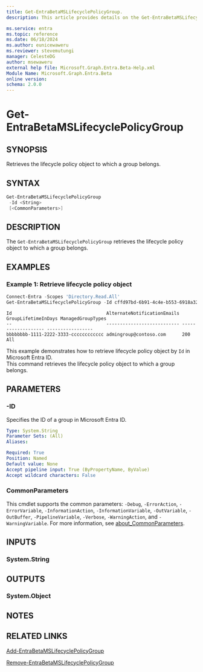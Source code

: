 ```yaml
---
title: Get-EntraBetaMSLifecyclePolicyGroup.
description: This article provides details on the Get-EntraBetaMSLifecyclePolicyGroup command.

ms.service: entra
ms.topic: reference
ms.date: 06/18/2024
ms.author: eunicewaweru
ms.reviewer: stevemutungi
manager: CelesteDG
author: msewaweru
external help file: Microsoft.Graph.Entra.Beta-Help.xml
Module Name: Microsoft.Graph.Entra.Beta
online version:
schema: 2.0.0
---
```


# Get-EntraBetaMSLifecyclePolicyGroup

## SYNOPSIS
Retrieves the lifecycle policy object to which a group belongs.

## SYNTAX

```powershell
Get-EntraBetaMSLifecyclePolicyGroup 
 -Id <String> 
 [<CommonParameters>]
```

## DESCRIPTION
The `Get-EntraBetaMSLifecyclePolicyGroup` retrieves the lifecycle policy object to which a group belongs.

## EXAMPLES

### Example 1: Retrieve lifecycle policy object
```powershell
Connect-Entra -Scopes 'Directory.Read.All'
Get-EntraBetaMSLifecyclePolicyGroup -Id cffd97bd-6b91-4c4e-b553-6918a320211c
```
```output
Id                                   AlternateNotificationEmails GroupLifetimeInDays ManagedGroupTypes
--                                   --------------------------- ------------------- -----------------
bbbbbbbb-1111-2222-3333-cccccccccccc admingroup@contoso.com      200                 All
```

This example demonstrates how to retrieve lifecycle policy object by `Id` in Microsoft Entra ID.  
This command retrieves the lifecycle policy object to which a group belongs.

## PARAMETERS

### -ID
Specifies the ID of a group in Microsoft Entra ID. 

```yaml
Type: System.String
Parameter Sets: (All)
Aliases:

Required: True
Position: Named
Default value: None
Accept pipeline input: True (ByPropertyName, ByValue)
Accept wildcard characters: False
```

### CommonParameters
This cmdlet supports the common parameters: `-Debug`, `-ErrorAction`, `-ErrorVariable`, `-InformationAction`, `-InformationVariable`, `-OutVariable`, `-OutBuffer`, `-PipelineVariable`, `-Verbose`, `-WarningAction`, and `-WarningVariable`. For more information, see [about_CommonParameters](https://go.microsoft.com/fwlink/?LinkID=113216).

## INPUTS

### System.String
## OUTPUTS

### System.Object
## NOTES

## RELATED LINKS

[Add-EntraBetaMSLifecyclePolicyGroup](Add-EntraBetaMSLifecyclePolicyGroup.md)

[Remove-EntraBetaMSLifecyclePolicyGroup](Remove-EntraBetaMSLifecyclePolicyGroup.md)
